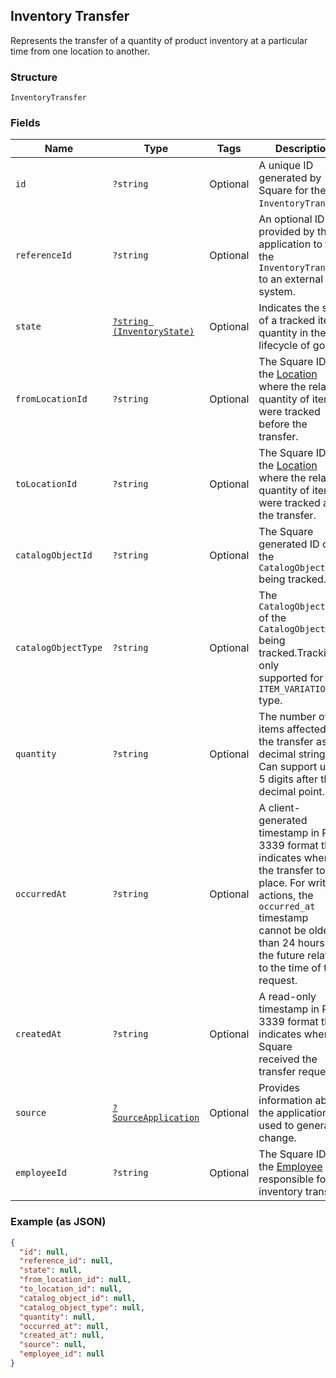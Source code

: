 ## Inventory Transfer

Represents the transfer of a quantity of product inventory at a
particular time from one location to another.

### Structure

`InventoryTransfer`

### Fields

| Name | Type | Tags | Description |
|  --- | --- | --- | --- |
| `id` | `?string` | Optional | A unique ID generated by Square for the<br>`InventoryTransfer`. |
| `referenceId` | `?string` | Optional | An optional ID provided by the application to tie the<br>`InventoryTransfer` to an external system. |
| `state` | [`?string (InventoryState)`](/doc/models/inventory-state.md) | Optional | Indicates the state of a tracked item quantity in the lifecycle of goods. |
| `fromLocationId` | `?string` | Optional | The Square ID of the [Location](#type-location) where the related<br>quantity of items were tracked before the transfer. |
| `toLocationId` | `?string` | Optional | The Square ID of the [Location](#type-location) where the related<br>quantity of items were tracked after the transfer. |
| `catalogObjectId` | `?string` | Optional | The Square generated ID of the<br>`CatalogObject` being tracked. |
| `catalogObjectType` | `?string` | Optional | The `CatalogObjectType` of the<br>`CatalogObject` being tracked.Tracking is only<br>supported for the `ITEM_VARIATION` type. |
| `quantity` | `?string` | Optional | The number of items affected by the transfer as a decimal string.<br>Can support up to 5 digits after the decimal point. |
| `occurredAt` | `?string` | Optional | A client-generated timestamp in RFC 3339 format that indicates when<br>the transfer took place. For write actions, the `occurred_at` timestamp<br>cannot be older than 24 hours or in the future relative to the time of the<br>request. |
| `createdAt` | `?string` | Optional | A read-only timestamp in RFC 3339 format that indicates when Square<br>received the transfer request. |
| `source` | [`?SourceApplication`](/doc/models/source-application.md) | Optional | Provides information about the application used to generate a change. |
| `employeeId` | `?string` | Optional | The Square ID of the [Employee](#type-employee) responsible for the<br>inventory transfer. |

### Example (as JSON)

```json
{
  "id": null,
  "reference_id": null,
  "state": null,
  "from_location_id": null,
  "to_location_id": null,
  "catalog_object_id": null,
  "catalog_object_type": null,
  "quantity": null,
  "occurred_at": null,
  "created_at": null,
  "source": null,
  "employee_id": null
}
```

